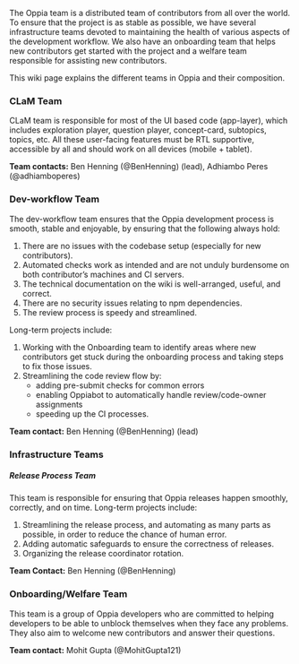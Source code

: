 The Oppia team is a distributed team of contributors from all over the world. To ensure that the project is as stable as possible, we have several infrastructure teams devoted to maintaining the health of various aspects of the development workflow. We also have an onboarding team that helps new contributors get started with the project and a welfare team responsible for assisting new contributors.

This wiki page explains the different teams in Oppia and their composition.

### CLaM Team

CLaM team is responsible for most of the UI based code (app-layer), which includes exploration player, question player, concept-card, subtopics, topics, etc. All these user-facing features must be RTL supportive, accessible by all and should work on all devices (mobile + tablet).

**Team contacts:** Ben Henning (@BenHenning) (lead), Adhiambo Peres (@adhiamboperes)

### Dev-workflow Team
The dev-workflow team ensures that the Oppia development process is smooth, stable and enjoyable, by ensuring that the following always hold:

1. There are no issues with the codebase setup (especially for new contributors).
2. Automated checks work as intended and are not unduly burdensome on both contributor’s machines and CI servers.
3. The technical documentation on the wiki is well-arranged, useful, and correct.
4. There are no security issues relating to npm dependencies.
5. The review process is speedy and streamlined.

Long-term projects include:

1. Working with the Onboarding team to identify areas where new contributors get stuck during the onboarding process and taking steps to fix those issues.
2. Streamlining the code review flow by: 
    * adding pre-submit checks for common errors 
    * enabling Oppiabot to automatically handle review/code-owner assignments 
    * speeding up the CI processes.

**Team contact:** Ben Henning (@BenHenning) (lead)

### Infrastructure Teams

##### Release Process Team
This team is responsible for ensuring that Oppia releases happen smoothly, correctly, and on time. Long-term projects include:
1. Streamlining the release process, and automating as many parts as possible, in order to reduce the chance of human error.
2. Adding automatic safeguards to ensure the correctness of releases.
3. Organizing the release coordinator rotation.

**Team Contact:** Ben Henning (@BenHenning)


### Onboarding/Welfare Team
This team is a group of Oppia developers who are committed to helping developers to be able to unblock themselves when they face any problems. They also aim to welcome new contributors and answer their questions.

**Team contact:** Mohit Gupta (@MohitGupta121)
